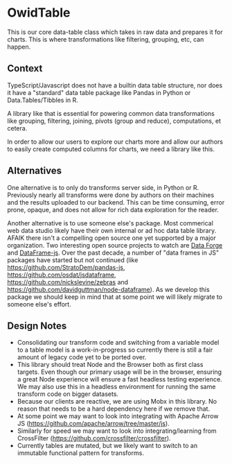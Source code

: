 # OwidTable

This is our core data-table class which takes in raw data and prepares it for charts. This is where transformations like filtering, grouping, etc, can happen.

## Context

TypeScript/Javascript does not have a builtin data table structure, nor does it have a "standard" data table package like Pandas in Python or Data.Tables/Tibbles in R.

A library like that is essential for powering common data transformations like grouping, filtering, joining, pivots (group and reduce), computations, et cetera.

In order to allow our users to explore our charts more and allow our authors to easily create computed columns for charts, we need a library like this.

## Alternatives

One alternative is to only do transforms server side, in Python or R. Previously nearly all transforms were done by authors on their machines and the results uploaded to our backend. This can be time consuming, error prone, opaque, and does not allow for rich data exploration for the reader.

Another alternative is to use someone else's package. Most commerical web data studio likely have their own internal or ad hoc data table library. AFAIK there isn't a compelling open source one yet supported by a major organization. Two interesting open source projects to watch are [Data Forge](http://github.com/data-forge/data-forge-ts) and [DataFrame-js](https://github.com/Gmousse/dataframe-js). Over the past decade, a number of "data frames in JS" packages have started but not continued (like https://github.com/StratoDem/pandas-js, https://github.com/osdat/jsdataframe, https://github.com/nickslevine/zebras and https://github.com/davidguttman/node-dataframe). As we develop this package we should keep in mind that at some point we will likely migrate to someone else's effort.

## Design Notes

-   Consolidating our transform code and switching from a variable model to a table model is a work-in-progress so currently there is still a fair amount of legacy code yet to be ported over.
-   This library should treat Node and the Browser both as first class targets. Even though our primary usage will be in the browser, ensuring a great Node experience will ensure a fast headless testing experience. We may also use this in a headless environment for running the same transform code on bigger datasets.
-   Because our clients are reactive, we are using Mobx in this library. No reason that needs to be a hard dependency here if we remove that.
-   At some point we may want to look into integrating with Apache Arrow JS (https://github.com/apache/arrow/tree/master/js).
-   Similarly for speed we may want to look into integrating/learning from CrossFilter (https://github.com/crossfilter/crossfilter).
-   Currently tables are mutated, but we likely want to switch to an immutable functional pattern for transforms.
